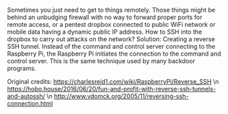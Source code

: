 Sometimes you just need to get to things remotely. Those things might be behind an unbudging firewall with no way to forward proper ports for remote access, or a pentest dropbox connected to public WiFi network or mobile data having a dynamic public IP address.
How to SSH into the dropbox to carry out attacks on the network?
Solution: Creating a reverse SSH tunnel. Instead of the command and control server connecting to the Raspberry Pi, the Raspberry Pi initiates the connection to the command and control server. This is the same technique used by many backdoor programs.

Original credits:
https://charlesreid1.com/wiki/RaspberryPi/Reverse_SSH
\n
https://hobo.house/2016/06/20/fun-and-profit-with-reverse-ssh-tunnels-and-autossh/
\n
http://www.vdomck.org/2005/11/reversing-ssh-connection.html
